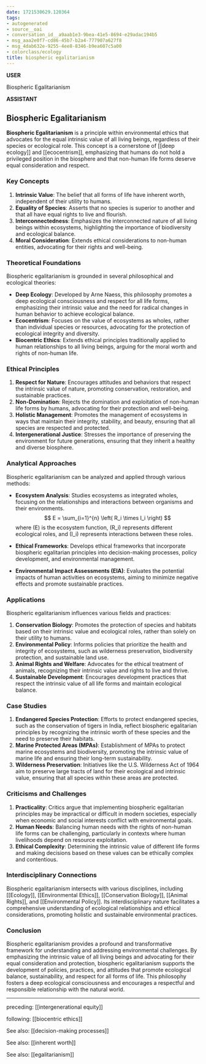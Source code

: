 ```yaml
---
date: 1721530629.120364
tags:
- autogenerated
- source__oai
- conversation_id__a9aab1e3-9bea-41e5-8694-e29adac194b5
- msg_aaa2e0f7-cd86-45b7-b2a4-777907a627f8
- msg_4dab632e-9255-4ee8-8346-b9ea607c5a00
- colorclass/ecology
title: biospheric egalitarianism
---
```


**USER**

Biospheric Egalitarianism


**ASSISTANT**

## Biospheric Egalitarianism

**Biospheric Egalitarianism** is a principle within environmental ethics that advocates for the equal intrinsic value of all living beings, regardless of their species or ecological role. This concept is a cornerstone of [[deep ecology]] and [[ecocentrism]], emphasizing that humans do not hold a privileged position in the biosphere and that non-human life forms deserve equal consideration and respect.

### Key Concepts

1. **Intrinsic Value**: The belief that all forms of life have inherent worth, independent of their utility to humans.
2. **Equality of Species**: Asserts that no species is superior to another and that all have equal rights to live and flourish.
3. **Interconnectedness**: Emphasizes the interconnected nature of all living beings within ecosystems, highlighting the importance of biodiversity and ecological balance.
4. **Moral Consideration**: Extends ethical considerations to non-human entities, advocating for their rights and well-being.

### Theoretical Foundations

Biospheric egalitarianism is grounded in several philosophical and ecological theories:

- **Deep Ecology**: Developed by Arne Naess, this philosophy promotes a deep ecological consciousness and respect for all life forms, emphasizing their intrinsic value and the need for radical changes in human behavior to achieve ecological balance.
- **Ecocentrism**: Focuses on the value of ecosystems as wholes, rather than individual species or resources, advocating for the protection of ecological integrity and diversity.
- **Biocentric Ethics**: Extends ethical principles traditionally applied to human relationships to all living beings, arguing for the moral worth and rights of non-human life.

### Ethical Principles

1. **Respect for Nature**: Encourages attitudes and behaviors that respect the intrinsic value of nature, promoting conservation, restoration, and sustainable practices.
2. **Non-Domination**: Rejects the domination and exploitation of non-human life forms by humans, advocating for their protection and well-being.
3. **Holistic Management**: Promotes the management of ecosystems in ways that maintain their integrity, stability, and beauty, ensuring that all species are respected and protected.
4. **Intergenerational Justice**: Stresses the importance of preserving the environment for future generations, ensuring that they inherit a healthy and diverse biosphere.

### Analytical Approaches

Biospheric egalitarianism can be analyzed and applied through various methods:

- **Ecosystem Analysis**: Studies ecosystems as integrated wholes, focusing on the relationships and interactions between organisms and their environments.
$$
E = \sum_{i=1}^{n} \left( R_i \times I_i \right)
$$
where \(E\) is the ecosystem function, \(R_i\) represents different ecological roles, and \(I_i\) represents interactions between these roles.

- **Ethical Frameworks**: Develops ethical frameworks that incorporate biospheric egalitarian principles into decision-making processes, policy development, and environmental management.
- **Environmental Impact Assessments (EIA)**: Evaluates the potential impacts of human activities on ecosystems, aiming to minimize negative effects and promote sustainable practices.

### Applications

Biospheric egalitarianism influences various fields and practices:

1. **Conservation Biology**: Promotes the protection of species and habitats based on their intrinsic value and ecological roles, rather than solely on their utility to humans.
2. **Environmental Policy**: Informs policies that prioritize the health and integrity of ecosystems, such as wilderness preservation, biodiversity protection, and sustainable land use.
3. **Animal Rights and Welfare**: Advocates for the ethical treatment of animals, recognizing their intrinsic value and rights to live and thrive.
4. **Sustainable Development**: Encourages development practices that respect the intrinsic value of all life forms and maintain ecological balance.

### Case Studies

1. **Endangered Species Protection**: Efforts to protect endangered species, such as the conservation of tigers in India, reflect biospheric egalitarian principles by recognizing the intrinsic worth of these species and the need to preserve their habitats.
2. **Marine Protected Areas (MPAs)**: Establishment of MPAs to protect marine ecosystems and biodiversity, promoting the intrinsic value of marine life and ensuring their long-term sustainability.
3. **Wilderness Preservation**: Initiatives like the U.S. Wilderness Act of 1964 aim to preserve large tracts of land for their ecological and intrinsic value, ensuring that all species within these areas are protected.

### Criticisms and Challenges

1. **Practicality**: Critics argue that implementing biospheric egalitarian principles may be impractical or difficult in modern societies, especially when economic and social interests conflict with environmental goals.
2. **Human Needs**: Balancing human needs with the rights of non-human life forms can be challenging, particularly in contexts where human livelihoods depend on resource exploitation.
3. **Ethical Complexity**: Determining the intrinsic value of different life forms and making decisions based on these values can be ethically complex and contentious.

### Interdisciplinary Connections

Biospheric egalitarianism intersects with various disciplines, including [[Ecology]], [[Environmental Ethics]], [[Conservation Biology]], [[Animal Rights]], and [[Environmental Policy]]. Its interdisciplinary nature facilitates a comprehensive understanding of ecological relationships and ethical considerations, promoting holistic and sustainable environmental practices.

### Conclusion

Biospheric egalitarianism provides a profound and transformative framework for understanding and addressing environmental challenges. By emphasizing the intrinsic value of all living beings and advocating for their equal consideration and protection, biospheric egalitarianism supports the development of policies, practices, and attitudes that promote ecological balance, sustainability, and respect for all forms of life. This philosophy fosters a deep ecological consciousness and encourages a respectful and responsible relationship with the natural world.


---

preceding: [[intergenerational equity]]  


following: [[biocentric ethics]]

See also: [[decision-making processes]]


See also: [[inherent worth]]


See also: [[egalitarianism]]